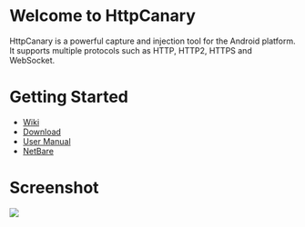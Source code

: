 # Welcome to HttpCanary

HttpCanary is a powerful capture and injection tool for the Android platform. It supports multiple protocols such as HTTP, HTTP2, HTTPS and WebSocket.

# Getting Started

- [Wiki](https://github.com/MegatronKing/HttpCanary/wiki)
- [Download](https://github.com/MegatronKing/HttpCanary/wiki/Downloads)
- [User Manual](https://github.com/MegatronKing/HttpCanary/wiki/User-Manual)
- [NetBare](https://github.com/MegatronKing/NetBare)

# Screenshot

![](https://github.com/MegatronKing/HttpCanary/blob/master/assets/main_screenshot.png)
